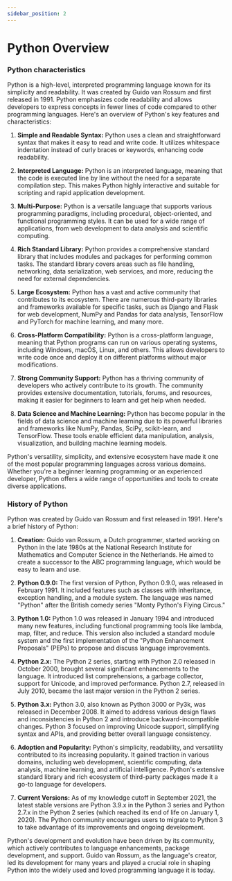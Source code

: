 ```yaml
---
sidebar_position: 2
---
```


# Python Overview

### Python characteristics

Python is a high-level, interpreted programming language known for its simplicity and readability. It was created by Guido van Rossum and first released in 1991. Python emphasizes code readability and allows developers to express concepts in fewer lines of code compared to other programming languages. Here's an overview of Python's key features and characteristics:

1. **Simple and Readable Syntax:** Python uses a clean and straightforward syntax that makes it easy to read and write code. It utilizes whitespace indentation instead of curly braces or keywords, enhancing code readability.

2. **Interpreted Language:** Python is an interpreted language, meaning that the code is executed line by line without the need for a separate compilation step. This makes Python highly interactive and suitable for scripting and rapid application development.

3. **Multi-Purpose:** Python is a versatile language that supports various programming paradigms, including procedural, object-oriented, and functional programming styles. It can be used for a wide range of applications, from web development to data analysis and scientific computing.

4. **Rich Standard Library:** Python provides a comprehensive standard library that includes modules and packages for performing common tasks. The standard library covers areas such as file handling, networking, data serialization, web services, and more, reducing the need for external dependencies.

5. **Large Ecosystem:** Python has a vast and active community that contributes to its ecosystem. There are numerous third-party libraries and frameworks available for specific tasks, such as Django and Flask for web development, NumPy and Pandas for data analysis, TensorFlow and PyTorch for machine learning, and many more.

6. **Cross-Platform Compatibility:** Python is a cross-platform language, meaning that Python programs can run on various operating systems, including Windows, macOS, Linux, and others. This allows developers to write code once and deploy it on different platforms without major modifications.

7. **Strong Community Support:** Python has a thriving community of developers who actively contribute to its growth. The community provides extensive documentation, tutorials, forums, and resources, making it easier for beginners to learn and get help when needed.

8. **Data Science and Machine Learning:** Python has become popular in the fields of data science and machine learning due to its powerful libraries and frameworks like NumPy, Pandas, SciPy, scikit-learn, and TensorFlow. These tools enable efficient data manipulation, analysis, visualization, and building machine learning models.

Python's versatility, simplicity, and extensive ecosystem have made it one of the most popular programming languages across various domains. Whether you're a beginner learning programming or an experienced developer, Python offers a wide range of opportunities and tools to create diverse applications.

### History of Python

Python was created by Guido van Rossum and first released in 1991. Here's a brief history of Python:

1. **Creation:** Guido van Rossum, a Dutch programmer, started working on Python in the late 1980s at the National Research Institute for Mathematics and Computer Science in the Netherlands. He aimed to create a successor to the ABC programming language, which would be easy to learn and use.

2. **Python 0.9.0:** The first version of Python, Python 0.9.0, was released in February 1991. It included features such as classes with inheritance, exception handling, and a module system. The language was named "Python" after the British comedy series "Monty Python's Flying Circus."

3. **Python 1.0:** Python 1.0 was released in January 1994 and introduced many new features, including functional programming tools like lambda, map, filter, and reduce. This version also included a standard module system and the first implementation of the "Python Enhancement Proposals" (PEPs) to propose and discuss language improvements.

4. **Python 2.x:** The Python 2 series, starting with Python 2.0 released in October 2000, brought several significant enhancements to the language. It introduced list comprehensions, a garbage collector, support for Unicode, and improved performance. Python 2.7, released in July 2010, became the last major version in the Python 2 series.

5. **Python 3.x:** Python 3.0, also known as Python 3000 or Py3k, was released in December 2008. It aimed to address various design flaws and inconsistencies in Python 2 and introduce backward-incompatible changes. Python 3 focused on improving Unicode support, simplifying syntax and APIs, and providing better overall language consistency.

6. **Adoption and Popularity:** Python's simplicity, readability, and versatility contributed to its increasing popularity. It gained traction in various domains, including web development, scientific computing, data analysis, machine learning, and artificial intelligence. Python's extensive standard library and rich ecosystem of third-party packages made it a go-to language for developers.

7. **Current Versions:** As of my knowledge cutoff in September 2021, the latest stable versions are Python 3.9.x in the Python 3 series and Python 2.7.x in the Python 2 series (which reached its end of life on January 1, 2020). The Python community encourages users to migrate to Python 3 to take advantage of its improvements and ongoing development.

Python's development and evolution have been driven by its community, which actively contributes to language enhancements, package development, and support. Guido van Rossum, as the language's creator, led its development for many years and played a crucial role in shaping Python into the widely used and loved programming language it is today.

